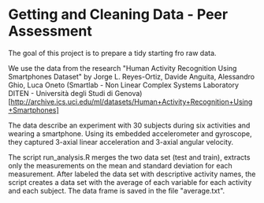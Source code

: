 Getting and Cleaning Data - Peer Assessment
========================================================

The goal of this project is to prepare a tidy starting fro raw data.

We use the data from the research "Human Activity Recognition Using Smartphones Dataset" by Jorge L. Reyes-Ortiz, Davide Anguita, Alessandro Ghio, Luca Oneto (Smartlab - Non Linear Complex Systems Laboratory DITEN - Università degli Studi di Genova) [http://archive.ics.uci.edu/ml/datasets/Human+Activity+Recognition+Using+Smartphones]

The data describe an experiment with 30 subjects during six activities and wearing a smartphone.
Using its embedded accelerometer and gyroscope, they captured 3-axial linear acceleration and 3-axial angular velocity.

The script run_analysis.R merges the two data set (test and train), extracts only the measurements on the mean and standard deviation for each measurement. After labeled the data set with descriptive activity names, the script creates a data set with the average of each variable for each activity and each subject. The data frame is saved in the file "average.txt".
